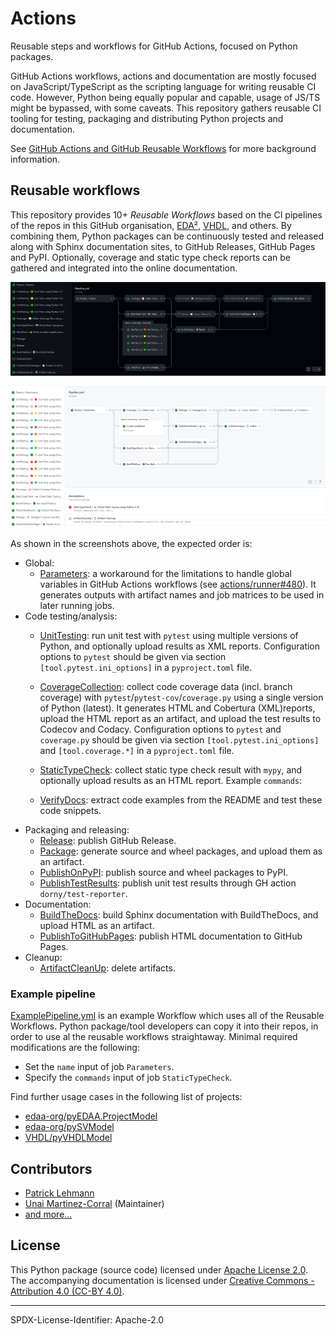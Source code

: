 # Actions

Reusable steps and workflows for GitHub Actions, focused on Python packages.

GitHub Actions workflows, actions and documentation are mostly focused on JavaScript/TypeScript as the scripting
language for writing reusable CI code.
However, Python being equally popular and capable, usage of JS/TS might be bypassed, with some caveats.
This repository gathers reusable CI tooling for testing, packaging and distributing Python projects and documentation.

See [GitHub Actions and GitHub Reusable Workflows](https://pytooling.github.io/Actions/Background.html) for more
background information.

## Reusable workflows

This repository provides 10+ *Reusable Workflows* based on the CI pipelines of the repos in this GitHub organisation,
[EDA²](https://github.com/edaa-org), [VHDL](https://github.com/vhdl), and others. By combining them, Python packages can
be continuously tested and released along with Sphinx documentation sites, to GitHub Releases, GitHub Pages and PyPI.
Optionally, coverage and static type check reports can be gathered and integrated into the online documentation.

[![](ExamplePipeline_dark.png)](ExamplePipeline_dark.png)

[![](ExamplePipeline_light.png)](ExamplePipeline_light.png)

As shown in the screenshots above, the expected order is:

- Global:
  - [Parameters](.github/workflows/Parameters.yml): a workaround for the limitations to handle global variables in
    GitHub Actions workflows (see [actions/runner#480](https://github.com/actions/runner/issues/480)).
    It generates outputs with artifact names and job matrices to be used in later running jobs.
- Code testing/analysis:
  - [UnitTesting](.github/workflows/UnitTesting.yml): run unit test with `pytest` using multiple versions of Python, and
    optionally upload results as XML reports. Configuration options to `pytest` should be given via section
   `[tool.pytest.ini_options]` in a `pyproject.toml` file.
  - [CoverageCollection](.github/workflows/CoverageCollection.yml): collect code coverage data (incl. branch coverage)
    with `pytest`/`pytest-cov`/`coverage.py` using a single version of Python (latest). It generates HTML and Cobertura
    (XML)reports, upload the HTML report as an artifact, and upload the test results to Codecov and Codacy. Configuration
    options to `pytest` and `coverage.py` should be given via section `[tool.pytest.ini_options]` and `[tool.coverage.*]`
    in a `pyproject.toml` file.
  - [StaticTypeCheck](.github/workflows/StaticTypeCheck.yml): collect static type check result with `mypy`, and
    optionally upload results as an HTML report.
    Example `commands`:

  - [VerifyDocs](.github/workflows/VerifyDocs.yml): extract code examples from the README and test these code snippets.
- Packaging and releasing:
  - [Release](.github/workflows/Release.yml): publish GitHub Release.
  - [Package](.github/workflows/Package.yml): generate source and wheel packages, and upload them as an artifact.
  - [PublishOnPyPI](.github/workflows/PublishOnPyPI.yml): publish source and wheel packages to PyPI.
  - [PublishTestResults](.github/workflows/PublishTestResults.yml): publish unit test results through GH action `dorny/test-reporter`.
- Documentation:
  - [BuildTheDocs](.github/workflows/BuildTheDocs.yml): build Sphinx documentation with BuildTheDocs, and upload HTML as
    an artifact.
  - [PublishToGitHubPages](.github/workflows/PublishToGitHubPages.yml): publish HTML documentation to GitHub Pages.
- Cleanup:
  - [ArtifactCleanUp](.github/workflows/ArtifactCleanUp.yml): delete artifacts.

### Example pipeline

[ExamplePipeline.yml](ExamplePipeline.yml) is an example Workflow which uses all of the Reusable Workflows.
Python package/tool developers can copy it into their repos, in order to use al the reusable workflows straightaway.
Minimal required modifications are the following:

- Set the `name` input of job `Parameters`.
- Specify the `commands` input of job `StaticTypeCheck`.

Find further usage cases in the following list of projects:

- [edaa-org/pyEDAA.ProjectModel](https://github.com/edaa-org/pyEDAA.ProjectModel/tree/main/.github/workflows)
- [edaa-org/pySVModel](https://github.com/edaa-org/pySVModel/tree/main/.github/workflows)
- [VHDL/pyVHDLModel](https://github.com/VHDL/pyVHDLModel/tree/main/.github/workflows)


## Contributors

* [Patrick Lehmann](https://GitHub.com/Paebbels)
* [Unai Martinez-Corral](https://GitHub.com/umarcor) (Maintainer)
* [and more...](https://GitHub.com/pyTooling/Actions/graphs/contributors)


## License

This Python package (source code) licensed under [Apache License 2.0](LICENSE.md).
The accompanying documentation is licensed under [Creative Commons - Attribution 4.0 (CC-BY 4.0)](doc/Doc-License.rst).

---

SPDX-License-Identifier: Apache-2.0
